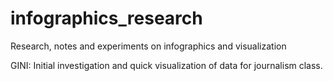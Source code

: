# infographics_research
Research, notes and experiments on infographics and visualization

GINI: Initial investigation and quick visualization of data for journalism class.
